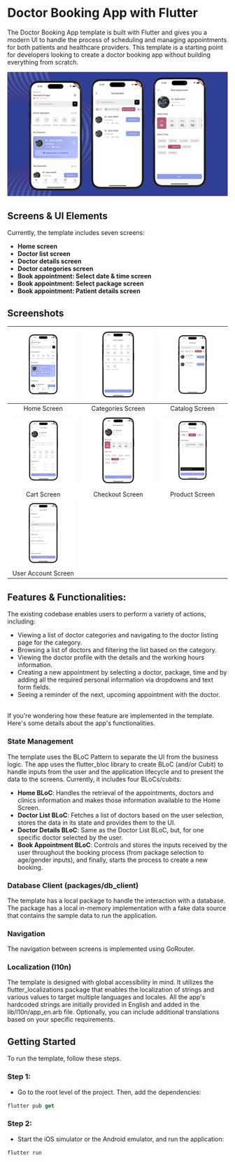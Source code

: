 # Doctor Booking App with Flutter
The Doctor Booking App template is built with Flutter and gives you a modern UI to handle the process of scheduling and managing appointments for both patients and healthcare providers. This template is a starting point for developers looking to create a doctor booking app without building everything from scratch.

![Hero](screenshots/doctor_booking_app.png)

## Screens & UI Elements
Currently, the template includes seven screens:
- **Home screen**
- **Doctor list screen**
- **Doctor details screen**
- **Doctor categories screen**
- **Book appointment: Select date & time screen**
- **Book appointment: Select package screen**
- **Book appointment: Patient details screen**

## Screenshots
|![Home](screenshots/home.png) | ![Categories](screenshots/categories.png) | ![Doctor List](screenshots/doctor_list.png) |
|:---:|:---:|:---:|
| Home Screen | Categories Screen | Catalog Screen |
| ![Doctor Details](screenshots/doctor_details.png) | ![Checkout](screenshots/book_select_date.png) | ![Product](screenshots/book_select_package.png) |
| Cart Screen | Checkout Screen | Product Screen|
| ![User Account](screenshots/book_patient_details.png) |  |  |
| User Account Screen |  |  |



## Features & Functionalities:
The existing codebase enables users to perform a variety of actions, including:
- Viewing a list of doctor categories and navigating to the doctor listing page for the category.
- Browsing a list of doctors and filtering the list based on the category.
- Viewing the doctor profile with the details and the working hours information. 
- Creating a new appointment by selecting a doctor, package, time and by adding all the required personal information via dropdowns and text form fields. 
- Seeing a reminder of the next, upcoming appointment with the doctor. 

<br />
If you're wondering how these feature are implemented in the template. Here's some details about the app's functionalities.

### State Management
The template uses the BLoC Pattern to separate the UI from the business logic. The app uses the flutter_bloc library to create BLoC (and/or Cubit) to handle inputs from the user and the application lifecycle and to present the data to the screens. Currently, it includes four BLoCs/cubits:
- **Home BLoC**: Handles the retrieval of the appointments, doctors and clinics information and makes those information available to the Home Screen. 
- **Doctor List BLoC**: Fetches a list of doctors based on the user selection, stores the data in its state and provides them to the UI. 
- **Doctor Details BLoC**: Same as the Doctor List BLoC, but, for one specific doctor selected by the user. 
- **Book Appointment BLoC**: Controls and stores the inputs received by the user throughout the booking process (from package selection to age/gender inputs), and finally, starts the process to create a new booking. 


### Database Client (packages/db_client)
The template has a local package to handle the interaction with a database. The package has a local in-memory implementation with a fake data source that contains the sample data to run the application. 

### Navigation
The navigation between screens is implemented using GoRouter. 

### Localization (l10n)
The template is designed with global accessibility in mind. It utilizes the flutter_localizations package that enables the localization of strings and various values to target multiple languages and locales. All the app's hardcoded strings are initially provided in English and added in the lib/l10n/app_en.arb file. Optionally, you can include additional translations based on your specific requirements. 


## Getting Started
To run the template, follow these steps. 

### Step 1: 
- Go to the root level of the project. Then, add the dependencies: 
```dart
flutter pub get
```

### Step 2: 
- Start the iOS simulator or the Android emulator, and run the application:
```dart 
flutter run
```
